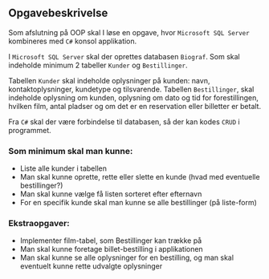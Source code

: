 ## Opgavebeskrivelse
Som afslutning på OOP skal I løse en opgave, hvor `Microsoft SQL Server` kombineres med `C#` konsol applikation.

I `Microsoft SQL Server` skal der oprettes databasen `Biograf`. Som skal indeholde minimum 2 tabeller `Kunder` og `Bestillinger`.

Tabellen `Kunder` skal indeholde oplysninger på kunden: navn, kontaktoplysninger, kundetype og tilsvarende.
Tabellen `Bestillinger`, skal indeholde oplysning om kunden, oplysning om dato og tid for forestillingen, hvilken film, antal pladser og om det er en reservation eller billetter er betalt.

Fra `C#` skal der være forbindelse til databasen, så der kan kodes `CRUD` i programmet.

### Som minimum skal man kunne:
- Liste alle kunder i tabellen
- Man skal kunne oprette, rette eller slette en kunde (hvad med eventuelle bestillinger?)
- Man skal kunne vælge få listen sorteret efter efternavn
- For en specifik kunde skal man kunne se alle bestillinger (på liste-form)
 

### Ekstraopgaver:
- Implementer film-tabel, som Bestillinger kan trække på
- Man skal kunne foretage billet-bestilling i applikationen
- Man skal kunne se alle oplysninger for en bestilling, og man skal eventuelt kunne rette udvalgte oplysninger
